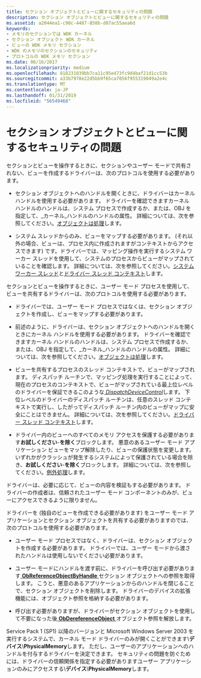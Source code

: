 ```yaml
---
title: セクション オブジェクトとビューに関するセキュリティの問題
description: セクション オブジェクトとビューに関するセキュリティの問題
ms.assetid: a2044ea1-c90c-4487-850b-d07ac55aea6d
keywords:
- メモリのセクションでは WDK カーネル
- セクション オブジェクト WDK カーネル
- ビューの WDK メモリ セクション
- WDK のメモリのセクションのセキュリティ
- プロトコルの WDK メモリ セクション
ms.date: 06/16/2017
ms.localizationpriority: medium
ms.openlocfilehash: 818231039bb7ca11c95e473fc9d4baf21d1cc53b
ms.sourcegitcommit: a33b7978e22d5bb9f65ca7056f955319049a2e4c
ms.translationtype: MT
ms.contentlocale: ja-JP
ms.lasthandoff: 01/31/2019
ms.locfileid: "56549468"
---
```

# <a name="security-issues-for-section-objects-and-views"></a>セクション オブジェクトとビューに関するセキュリティの問題





セクションとビューを操作するときに、セクションやユーザー モードで共有されない、ビューを作成するドライバーは、次のプロトコルを使用する必要があります。

-   セクション オブジェクトへのハンドルを開くときに、ドライバーはカーネル ハンドルを使用する必要があります。 ドライバーを確認できますカーネル ハンドルのハンドルは、システム プロセスで作成するか、または、OBJ を指定して、\_カーネル\_ハンドルのハンドルの属性。 詳細については、次を参照してください。[オブジェクトは処理](object-handles.md)します。

-   システム スレッドからのみ、ビューをマップする必要があります。 (それ以外の場合、ビューは、プロセス内に作成されますがコンテキストからアクセスできます) です。ドライバーでは、マッピング操作を実行するシステム ワーカー スレッドを使用して、システムのプロセスからビューがマップされていることを確認します。 詳細については、次を参照してください。[システム ワーカー スレッド](system-worker-threads.md)と[ドライバー スレッド コンテキスト](driver-thread-context.md)します。

セクションとビューを操作するときに、ユーザー モード プロセスを使用して、ビューを共有するドライバーは、次のプロトコルを使用する必要があります。

-   ドライバーでは、ユーザー モード プロセスではなくは、セクション オブジェクトを作成し、ビューをマップする必要があります。

-   前述のように、ドライバーは、セクション オブジェクトへのハンドルを開くときにカーネル ハンドルを使用する必要があります。 ドライバーを確認できますカーネル ハンドルのハンドルは、システム プロセスで作成するか、または、OBJ を指定して、\_カーネル\_ハンドルのハンドルの属性。 詳細については、次を参照してください。[オブジェクトは処理](object-handles.md)します。

-   ビューを共有するプロセスのスレッド コンテキストで、ビューがマップされます。 ディスパッチ ルーチンで、マッピング処理を実行することによって、現在のプロセスのコンテキストで、ビューがマップされている最上位レベルのドライバーを保証できるこのような[ *DispatchDeviceControl*](https://docs.microsoft.com/windows-hardware/drivers/ddi/content/wdm/nc-wdm-driver_dispatch)します。 下位レベルのドライバーのディスパッチ ルーチンは、任意のスレッド コンテキストで実行し、したがってディスパッチ ルーチン内のビューがマップに安全にことはできません。 詳細については、次を参照してください。[ドライバー スレッド コンテキスト](driver-thread-context.md)します。

-   ドライバー内のビューへのすべてのメモリ アクセスを保護する必要があります**お試しください**-**を除く**ブロックします。 悪意のあるユーザー モード アプリケーション ビューをマップ解除したり、ビューの保護状態を変更します。 いずれかがクラッシュが発生するシステムによって保護されている場合を除き、**お試しください**-**を除く**ブロックします。 詳細については、次を参照してください。[例外処理](handling-exceptions.md)します。

ドライバーは、必要に応じて、ビューの内容を検証もする必要があります。 ドライバーの作成者は、信頼されたユーザー モード コンポーネントのみが、ビューにアクセスできるように限りません。

ドライバーを (独自のビューを作成できる必要があります) をユーザー モード アプリケーションとセクション オブジェクトを共有する必要がありますのでは、次のプロトコルを使用する必要があります。

-   ユーザー モード プロセスではなく、ドライバーは、セクション オブジェクトを作成する必要があります。 ドライバーでは、ユーザー モードから渡されたハンドルは使用しないでください必要があります。

-   ユーザー モードにハンドルを渡す前に、ドライバーを呼び出す必要があります[ **ObReferenceObjectByHandle** ](https://msdn.microsoft.com/library/windows/hardware/ff558679)セクション オブジェクトへの参照を取得します。 こうと、悪意のあるアプリケーションからのハンドルを閉じることで、セクション オブジェクトを削除します。 ドライバーのデバイスの拡張機能には、オブジェクト参照を格納する必要があります。

-   呼び出す必要がありますが、ドライバーがセクション オブジェクトを使用して不要になった後[ **ObDereferenceObject** ](https://msdn.microsoft.com/library/windows/hardware/ff557724)オブジェクト参照を解放します。

Service Pack 1 (SP1) 以降のバージョンと Microsoft Windows Server 2003 を実行するシステムで、カーネル モード ドライバーのみが開くことができます\\**デバイス**\\**PhysicalMemory**します。 ただし、ユーザーのアプリケーションへのハンドルを付与するドライバーを決定できます。 セキュリティの問題を防ぐためには、ドライバーの信頼関係を指定する必要がありますユーザー アプリケーションのみにアクセスする\\**デバイス**\\**PhysicalMemory**します。

 

 





